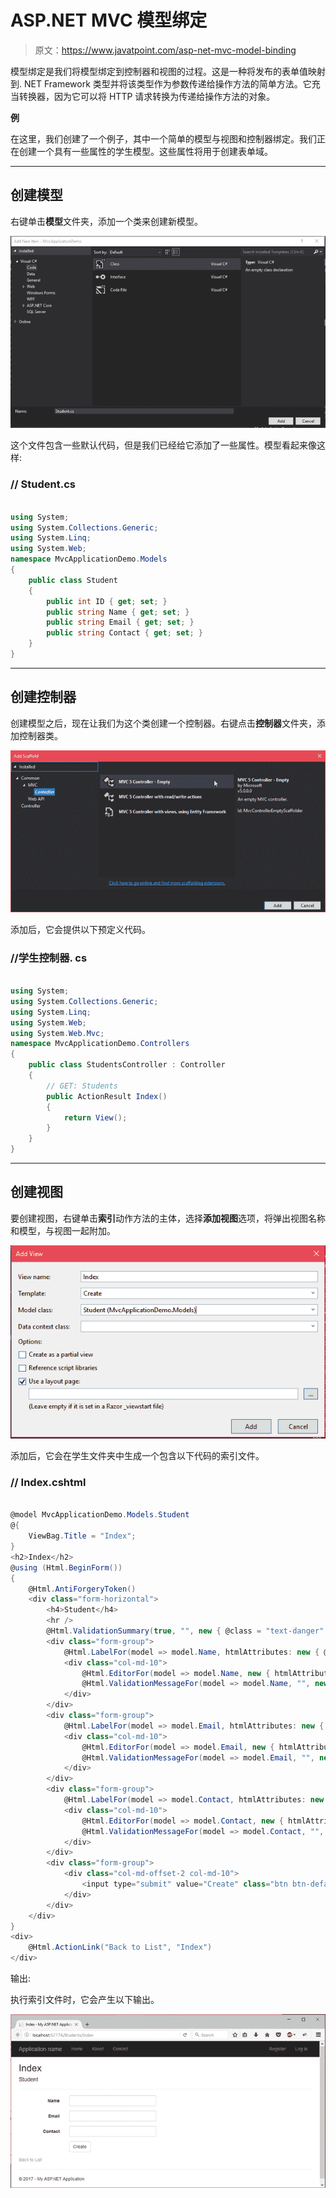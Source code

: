 # ASP.NET MVC 模型绑定

> 原文：<https://www.javatpoint.com/asp-net-mvc-model-binding>

模型绑定是我们将模型绑定到控制器和视图的过程。这是一种将发布的表单值映射到. NET Framework 类型并将该类型作为参数传递给操作方法的简单方法。它充当转换器，因为它可以将 HTTP 请求转换为传递给操作方法的对象。

**例**

在这里，我们创建了一个例子，其中一个简单的模型与视图和控制器绑定。我们正在创建一个具有一些属性的学生模型。这些属性将用于创建表单域。

* * *

## 创建模型

右键单击**模型**文件夹，添加一个类来创建新模型。

![ASP Model binding 1](img/044f27a9893beb7d324c23db73bea2a1.png)

这个文件包含一些默认代码，但是我们已经给它添加了一些属性。模型看起来像这样:

### // Student.cs

```cs

using System;
using System.Collections.Generic;
using System.Linq;
using System.Web;
namespace MvcApplicationDemo.Models
{
    public class Student
    {
        public int ID { get; set; }
        public string Name { get; set; }
        public string Email { get; set; }
        public string Contact { get; set; }
    }
}

```

* * *

## 创建控制器

创建模型之后，现在让我们为这个类创建一个控制器。右键点击**控制器**文件夹，添加控制器类。

![ASP Model binding 2](img/3913fde68c13dfd53aef0d62546db7af.png)

添加后，它会提供以下预定义代码。

### //学生控制器. cs

```cs

using System;
using System.Collections.Generic;
using System.Linq;
using System.Web;
using System.Web.Mvc;
namespace MvcApplicationDemo.Controllers
{
    public class StudentsController : Controller
    {
        // GET: Students
        public ActionResult Index()
        {
            return View();
        }
    }
}

```

* * *

## 创建视图

要创建视图，右键单击**索引**动作方法的主体，选择**添加视图**选项，将弹出视图名称和模型，与视图一起附加。

![ASP Model binding 3](img/5f234a2b641aaa9c247eaa38a0aca011.png)

添加后，它会在学生文件夹中生成一个包含以下代码的索引文件。

### // Index.cshtml

```cs

@model MvcApplicationDemo.Models.Student
@{
    ViewBag.Title = "Index";
}
<h2>Index</h2>
@using (Html.BeginForm()) 
{
    @Html.AntiForgeryToken()
    <div class="form-horizontal">
        <h4>Student</h4>
        <hr />
        @Html.ValidationSummary(true, "", new { @class = "text-danger" })
        <div class="form-group">
            @Html.LabelFor(model => model.Name, htmlAttributes: new { @class = "control-label col-md-2" })
            <div class="col-md-10">
                @Html.EditorFor(model => model.Name, new { htmlAttributes = new { @class = "form-control" } })
                @Html.ValidationMessageFor(model => model.Name, "", new { @class = "text-danger" })
            </div>
        </div>
        <div class="form-group">
            @Html.LabelFor(model => model.Email, htmlAttributes: new { @class = "control-label col-md-2" })
            <div class="col-md-10">
                @Html.EditorFor(model => model.Email, new { htmlAttributes = new { @class = "form-control" } })
                @Html.ValidationMessageFor(model => model.Email, "", new { @class = "text-danger" })
            </div>
        </div>
        <div class="form-group">
            @Html.LabelFor(model => model.Contact, htmlAttributes: new { @class = "control-label col-md-2" })
            <div class="col-md-10">
                @Html.EditorFor(model => model.Contact, new { htmlAttributes = new { @class = "form-control" } })
                @Html.ValidationMessageFor(model => model.Contact, "", new { @class = "text-danger" })
            </div>
        </div>
        <div class="form-group">
            <div class="col-md-offset-2 col-md-10">
                <input type="submit" value="Create" class="btn btn-default" />
            </div>
        </div>
    </div>
}
<div>
    @Html.ActionLink("Back to List", "Index")
</div>

```

输出:

执行索引文件时，它会产生以下输出。

![ASP Model binding 4](img/a78c0f2930c5d922877114410fd7146a.png)